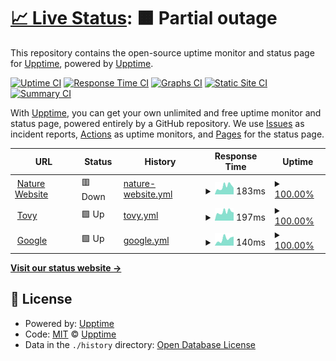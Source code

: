 # [📈 Live Status](https://status.naturehotels.tk): <!--live status--> **🟧 Partial outage**

This repository contains the open-source uptime monitor and status page for [Upptime](https://upptime.js.org), powered by [Upptime](https://github.com/upptime/upptime).

[![Uptime CI](https://github.com/Thisisnotharry/statuspage/workflows/Uptime%20CI/badge.svg)](https://github.com/Thisisnotharry/statuspage/actions?query=workflow%3A%22Uptime+CI%22)
[![Response Time CI](https://github.com/Thisisnotharry/statuspage/workflows/Response%20Time%20CI/badge.svg)](https://github.com/Thisisnotharry/statuspage/actions?query=workflow%3A%22Response+Time+CI%22)
[![Graphs CI](https://github.com/Thisisnotharry/statuspage/workflows/Graphs%20CI/badge.svg)](https://github.com/Thisisnotharry/statuspage/actions?query=workflow%3A%22Graphs+CI%22)
[![Static Site CI](https://github.com/Thisisnotharry/statuspage/workflows/Static%20Site%20CI/badge.svg)](https://github.com/Thisisnotharry/statuspage/actions?query=workflow%3A%22Static+Site+CI%22)
[![Summary CI](https://github.com/Thisisnotharry/statuspage/workflows/Summary%20CI/badge.svg)](https://github.com/Thisisnotharry/statuspage/actions?query=workflow%3A%22Summary+CI%22)

With [Upptime](https://upptime.js.org), you can get your own unlimited and free uptime monitor and status page, powered entirely by a GitHub repository. We use [Issues](https://github.com/upptime/upptime/issues) as incident reports, [Actions](https://github.com/Thisisnotharry/statuspage/actions) as uptime monitors, and [Pages](https://status.naturehotels.tk) for the status page.

<!--start: status pages-->
<!-- This summary is generated by Upptime (https://github.com/upptime/upptime) -->
<!-- Do not edit this manually, your changes will be overwritten -->
<!-- prettier-ignore -->
| URL | Status | History | Response Time | Uptime |
| --- | ------ | ------- | ------------- | ------ |
| <img alt="" src="https://favicons.githubusercontent.com/naturehotels.site" height="13"> [Nature Website](https://naturehotels.site) | 🟥 Down | [nature-website.yml](https://github.com/Thisisnotharry/statuspage/commits/HEAD/history/nature-website.yml) | <details><summary><img alt="Response time graph" src="./graphs/nature-website/response-time-week.png" height="20"> 183ms</summary><br><a href="https://status.naturehotels.tk/history/nature-website"><img alt="Response time 183" src="https://img.shields.io/endpoint?url=https%3A%2F%2Fraw.githubusercontent.com%2FThisisnotharry%2Fstatuspage%2FHEAD%2Fapi%2Fnature-website%2Fresponse-time.json"></a><br><a href="https://status.naturehotels.tk/history/nature-website"><img alt="24-hour response time 183" src="https://img.shields.io/endpoint?url=https%3A%2F%2Fraw.githubusercontent.com%2FThisisnotharry%2Fstatuspage%2FHEAD%2Fapi%2Fnature-website%2Fresponse-time-day.json"></a><br><a href="https://status.naturehotels.tk/history/nature-website"><img alt="7-day response time 183" src="https://img.shields.io/endpoint?url=https%3A%2F%2Fraw.githubusercontent.com%2FThisisnotharry%2Fstatuspage%2FHEAD%2Fapi%2Fnature-website%2Fresponse-time-week.json"></a><br><a href="https://status.naturehotels.tk/history/nature-website"><img alt="30-day response time 183" src="https://img.shields.io/endpoint?url=https%3A%2F%2Fraw.githubusercontent.com%2FThisisnotharry%2Fstatuspage%2FHEAD%2Fapi%2Fnature-website%2Fresponse-time-month.json"></a><br><a href="https://status.naturehotels.tk/history/nature-website"><img alt="1-year response time 183" src="https://img.shields.io/endpoint?url=https%3A%2F%2Fraw.githubusercontent.com%2FThisisnotharry%2Fstatuspage%2FHEAD%2Fapi%2Fnature-website%2Fresponse-time-year.json"></a></details> | <details><summary><a href="https://status.naturehotels.tk/history/nature-website">100.00%</a></summary><a href="https://status.naturehotels.tk/history/nature-website"><img alt="All-time uptime 100.00%" src="https://img.shields.io/endpoint?url=https%3A%2F%2Fraw.githubusercontent.com%2FThisisnotharry%2Fstatuspage%2FHEAD%2Fapi%2Fnature-website%2Fuptime.json"></a><br><a href="https://status.naturehotels.tk/history/nature-website"><img alt="24-hour uptime 100.00%" src="https://img.shields.io/endpoint?url=https%3A%2F%2Fraw.githubusercontent.com%2FThisisnotharry%2Fstatuspage%2FHEAD%2Fapi%2Fnature-website%2Fuptime-day.json"></a><br><a href="https://status.naturehotels.tk/history/nature-website"><img alt="7-day uptime 100.00%" src="https://img.shields.io/endpoint?url=https%3A%2F%2Fraw.githubusercontent.com%2FThisisnotharry%2Fstatuspage%2FHEAD%2Fapi%2Fnature-website%2Fuptime-week.json"></a><br><a href="https://status.naturehotels.tk/history/nature-website"><img alt="30-day uptime 100.00%" src="https://img.shields.io/endpoint?url=https%3A%2F%2Fraw.githubusercontent.com%2FThisisnotharry%2Fstatuspage%2FHEAD%2Fapi%2Fnature-website%2Fuptime-month.json"></a><br><a href="https://status.naturehotels.tk/history/nature-website"><img alt="1-year uptime 100.00%" src="https://img.shields.io/endpoint?url=https%3A%2F%2Fraw.githubusercontent.com%2FThisisnotharry%2Fstatuspage%2FHEAD%2Fapi%2Fnature-website%2Fuptime-year.json"></a></details>
| <img alt="" src="https://favicons.githubusercontent.com/tovy.naturehotels.site" height="13"> [Tovy](https://tovy.naturehotels.site) | 🟩 Up | [tovy.yml](https://github.com/Thisisnotharry/statuspage/commits/HEAD/history/tovy.yml) | <details><summary><img alt="Response time graph" src="./graphs/tovy/response-time-week.png" height="20"> 197ms</summary><br><a href="https://status.naturehotels.tk/history/tovy"><img alt="Response time 197" src="https://img.shields.io/endpoint?url=https%3A%2F%2Fraw.githubusercontent.com%2FThisisnotharry%2Fstatuspage%2FHEAD%2Fapi%2Ftovy%2Fresponse-time.json"></a><br><a href="https://status.naturehotels.tk/history/tovy"><img alt="24-hour response time 197" src="https://img.shields.io/endpoint?url=https%3A%2F%2Fraw.githubusercontent.com%2FThisisnotharry%2Fstatuspage%2FHEAD%2Fapi%2Ftovy%2Fresponse-time-day.json"></a><br><a href="https://status.naturehotels.tk/history/tovy"><img alt="7-day response time 197" src="https://img.shields.io/endpoint?url=https%3A%2F%2Fraw.githubusercontent.com%2FThisisnotharry%2Fstatuspage%2FHEAD%2Fapi%2Ftovy%2Fresponse-time-week.json"></a><br><a href="https://status.naturehotels.tk/history/tovy"><img alt="30-day response time 197" src="https://img.shields.io/endpoint?url=https%3A%2F%2Fraw.githubusercontent.com%2FThisisnotharry%2Fstatuspage%2FHEAD%2Fapi%2Ftovy%2Fresponse-time-month.json"></a><br><a href="https://status.naturehotels.tk/history/tovy"><img alt="1-year response time 197" src="https://img.shields.io/endpoint?url=https%3A%2F%2Fraw.githubusercontent.com%2FThisisnotharry%2Fstatuspage%2FHEAD%2Fapi%2Ftovy%2Fresponse-time-year.json"></a></details> | <details><summary><a href="https://status.naturehotels.tk/history/tovy">100.00%</a></summary><a href="https://status.naturehotels.tk/history/tovy"><img alt="All-time uptime 100.00%" src="https://img.shields.io/endpoint?url=https%3A%2F%2Fraw.githubusercontent.com%2FThisisnotharry%2Fstatuspage%2FHEAD%2Fapi%2Ftovy%2Fuptime.json"></a><br><a href="https://status.naturehotels.tk/history/tovy"><img alt="24-hour uptime 100.00%" src="https://img.shields.io/endpoint?url=https%3A%2F%2Fraw.githubusercontent.com%2FThisisnotharry%2Fstatuspage%2FHEAD%2Fapi%2Ftovy%2Fuptime-day.json"></a><br><a href="https://status.naturehotels.tk/history/tovy"><img alt="7-day uptime 100.00%" src="https://img.shields.io/endpoint?url=https%3A%2F%2Fraw.githubusercontent.com%2FThisisnotharry%2Fstatuspage%2FHEAD%2Fapi%2Ftovy%2Fuptime-week.json"></a><br><a href="https://status.naturehotels.tk/history/tovy"><img alt="30-day uptime 100.00%" src="https://img.shields.io/endpoint?url=https%3A%2F%2Fraw.githubusercontent.com%2FThisisnotharry%2Fstatuspage%2FHEAD%2Fapi%2Ftovy%2Fuptime-month.json"></a><br><a href="https://status.naturehotels.tk/history/tovy"><img alt="1-year uptime 100.00%" src="https://img.shields.io/endpoint?url=https%3A%2F%2Fraw.githubusercontent.com%2FThisisnotharry%2Fstatuspage%2FHEAD%2Fapi%2Ftovy%2Fuptime-year.json"></a></details>
| <img alt="" src="https://favicons.githubusercontent.com/google.co.uk" height="13"> [Google](https://google.co.uk) | 🟩 Up | [google.yml](https://github.com/Thisisnotharry/statuspage/commits/HEAD/history/google.yml) | <details><summary><img alt="Response time graph" src="./graphs/google/response-time-week.png" height="20"> 140ms</summary><br><a href="https://status.naturehotels.tk/history/google"><img alt="Response time 140" src="https://img.shields.io/endpoint?url=https%3A%2F%2Fraw.githubusercontent.com%2FThisisnotharry%2Fstatuspage%2FHEAD%2Fapi%2Fgoogle%2Fresponse-time.json"></a><br><a href="https://status.naturehotels.tk/history/google"><img alt="24-hour response time 140" src="https://img.shields.io/endpoint?url=https%3A%2F%2Fraw.githubusercontent.com%2FThisisnotharry%2Fstatuspage%2FHEAD%2Fapi%2Fgoogle%2Fresponse-time-day.json"></a><br><a href="https://status.naturehotels.tk/history/google"><img alt="7-day response time 140" src="https://img.shields.io/endpoint?url=https%3A%2F%2Fraw.githubusercontent.com%2FThisisnotharry%2Fstatuspage%2FHEAD%2Fapi%2Fgoogle%2Fresponse-time-week.json"></a><br><a href="https://status.naturehotels.tk/history/google"><img alt="30-day response time 140" src="https://img.shields.io/endpoint?url=https%3A%2F%2Fraw.githubusercontent.com%2FThisisnotharry%2Fstatuspage%2FHEAD%2Fapi%2Fgoogle%2Fresponse-time-month.json"></a><br><a href="https://status.naturehotels.tk/history/google"><img alt="1-year response time 140" src="https://img.shields.io/endpoint?url=https%3A%2F%2Fraw.githubusercontent.com%2FThisisnotharry%2Fstatuspage%2FHEAD%2Fapi%2Fgoogle%2Fresponse-time-year.json"></a></details> | <details><summary><a href="https://status.naturehotels.tk/history/google">100.00%</a></summary><a href="https://status.naturehotels.tk/history/google"><img alt="All-time uptime 100.00%" src="https://img.shields.io/endpoint?url=https%3A%2F%2Fraw.githubusercontent.com%2FThisisnotharry%2Fstatuspage%2FHEAD%2Fapi%2Fgoogle%2Fuptime.json"></a><br><a href="https://status.naturehotels.tk/history/google"><img alt="24-hour uptime 100.00%" src="https://img.shields.io/endpoint?url=https%3A%2F%2Fraw.githubusercontent.com%2FThisisnotharry%2Fstatuspage%2FHEAD%2Fapi%2Fgoogle%2Fuptime-day.json"></a><br><a href="https://status.naturehotels.tk/history/google"><img alt="7-day uptime 100.00%" src="https://img.shields.io/endpoint?url=https%3A%2F%2Fraw.githubusercontent.com%2FThisisnotharry%2Fstatuspage%2FHEAD%2Fapi%2Fgoogle%2Fuptime-week.json"></a><br><a href="https://status.naturehotels.tk/history/google"><img alt="30-day uptime 100.00%" src="https://img.shields.io/endpoint?url=https%3A%2F%2Fraw.githubusercontent.com%2FThisisnotharry%2Fstatuspage%2FHEAD%2Fapi%2Fgoogle%2Fuptime-month.json"></a><br><a href="https://status.naturehotels.tk/history/google"><img alt="1-year uptime 100.00%" src="https://img.shields.io/endpoint?url=https%3A%2F%2Fraw.githubusercontent.com%2FThisisnotharry%2Fstatuspage%2FHEAD%2Fapi%2Fgoogle%2Fuptime-year.json"></a></details>

<!--end: status pages-->

[**Visit our status website →**](https://status.naturehotels.tk)

## 📄 License

- Powered by: [Upptime](https://github.com/upptime/upptime)
- Code: [MIT](./LICENSE) © [Upptime](https://upptime.js.org)
- Data in the `./history` directory: [Open Database License](https://opendatacommons.org/licenses/odbl/1-0/)
